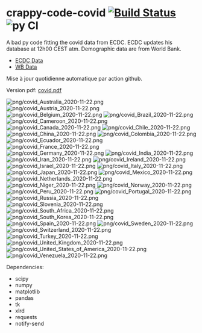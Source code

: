 # crappy-code-covid [![Build Status](https://cloud.drone.io/api/badges/a-lemonnier/crappy-code-covid/status.svg)](https://cloud.drone.io/a-lemonnier/crappy-code-covid) ![py CI](https://github.com/a-lemonnier/crappy-code-covid/workflows/py%20CI/badge.svg)
 
A bad py code fitting the covid data from ECDC. ECDC updates his database at 12h00 CEST atm. Demographic data are from World Bank.
 
- [ECDC Data](https://www.ecdc.europa.eu/en/publications-data/download-todays-data-geographic-distribution-covid-19-cases-worldwide)
- [WB Data](https://data.worldbank.org/indicator/sp.pop.totl)
 
 
Mise à jour quotidienne automatique par action github.
 
Version pdf: [covid.pdf](https://github.com/a-lemonnier/crappy-code-covid/raw/master/covid.pdf)
 
![png/covid_Australia_2020-11-22.png](png/covid_Australia_2020-11-22.png)
![png/covid_Austria_2020-11-22.png](png/covid_Austria_2020-11-22.png)
![png/covid_Belgium_2020-11-22.png](png/covid_Belgium_2020-11-22.png)
![png/covid_Brazil_2020-11-22.png](png/covid_Brazil_2020-11-22.png)
![png/covid_Cameroon_2020-11-22.png](png/covid_Cameroon_2020-11-22.png)
![png/covid_Canada_2020-11-22.png](png/covid_Canada_2020-11-22.png)
![png/covid_Chile_2020-11-22.png](png/covid_Chile_2020-11-22.png)
![png/covid_China_2020-11-22.png](png/covid_China_2020-11-22.png)
![png/covid_Colombia_2020-11-22.png](png/covid_Colombia_2020-11-22.png)
![png/covid_Ecuador_2020-11-22.png](png/covid_Ecuador_2020-11-22.png)
![png/covid_France_2020-11-22.png](png/covid_France_2020-11-22.png)
![png/covid_Germany_2020-11-22.png](png/covid_Germany_2020-11-22.png)
![png/covid_India_2020-11-22.png](png/covid_India_2020-11-22.png)
![png/covid_Iran_2020-11-22.png](png/covid_Iran_2020-11-22.png)
![png/covid_Ireland_2020-11-22.png](png/covid_Ireland_2020-11-22.png)
![png/covid_Israel_2020-11-22.png](png/covid_Israel_2020-11-22.png)
![png/covid_Italy_2020-11-22.png](png/covid_Italy_2020-11-22.png)
![png/covid_Japan_2020-11-22.png](png/covid_Japan_2020-11-22.png)
![png/covid_Mexico_2020-11-22.png](png/covid_Mexico_2020-11-22.png)
![png/covid_Netherlands_2020-11-22.png](png/covid_Netherlands_2020-11-22.png)
![png/covid_Niger_2020-11-22.png](png/covid_Niger_2020-11-22.png)
![png/covid_Norway_2020-11-22.png](png/covid_Norway_2020-11-22.png)
![png/covid_Peru_2020-11-22.png](png/covid_Peru_2020-11-22.png)
![png/covid_Portugal_2020-11-22.png](png/covid_Portugal_2020-11-22.png)
![png/covid_Russia_2020-11-22.png](png/covid_Russia_2020-11-22.png)
![png/covid_Slovenia_2020-11-22.png](png/covid_Slovenia_2020-11-22.png)
![png/covid_South_Africa_2020-11-22.png](png/covid_South_Africa_2020-11-22.png)
![png/covid_South_Korea_2020-11-22.png](png/covid_South_Korea_2020-11-22.png)
![png/covid_Spain_2020-11-22.png](png/covid_Spain_2020-11-22.png)
![png/covid_Sweden_2020-11-22.png](png/covid_Sweden_2020-11-22.png)
![png/covid_Switzerland_2020-11-22.png](png/covid_Switzerland_2020-11-22.png)
![png/covid_Turkey_2020-11-22.png](png/covid_Turkey_2020-11-22.png)
![png/covid_United_Kingdom_2020-11-22.png](png/covid_United_Kingdom_2020-11-22.png)
![png/covid_United_States_of_America_2020-11-22.png](png/covid_United_States_of_America_2020-11-22.png)
![png/covid_Venezuela_2020-11-22.png](png/covid_Venezuela_2020-11-22.png)
 
Dependencies:
- scipy
- numpy
- matplotlib
- pandas
- tk
- xlrd
- requests
- notify-send
